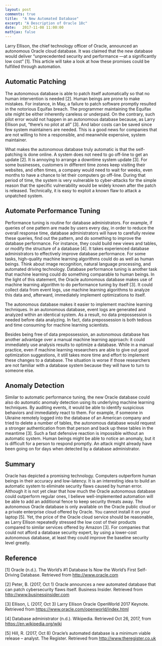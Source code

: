 ```yaml
---
layout: post
comments: true
title:  "A New Automated Database"
excerpt: "A Description of Oracle 18c"
date:   2017-11-08 11:00:00
mathjax: false
---
```


Larry Ellison, the chief technology officer of Oracle, announced an autonomous Oracle cloud database. It was claimed that the new database would deliver “unprecedented security and performance —at a significantly low cost” [1]. This article will take a look at how these promises could be fulfilled through automation.

## Automatic Patching

The autonomous database is able to patch itself automatically so that no human intervention is needed [2]. Human beings are prone to make mistakes. For instance, in May, a failure to patch software promptly resulted in the notorious Equifax breach. The programmer maintaining the Equifax site might be either inherently careless or underpaid. On the contrary, such pilot error would not happen in an autonomous database because, as Larry Ellison put, “there’s no pilot at all” [3]. And labor costs can be saved since few system maintainers are needed. This is a good news for companies that are not willing to hire a responsible, and meanwhile expensive, system maintainer.

What makes the autonomous database truly automatic is that the self-patching is done online. A system does not need to go off-line to get an update [2]. It is annoying to arrange a downtime system update [3]. For some businesses, customers in different time zones keep visiting their websites, and often times, a company would need to wait for weeks, even months to have a chance to let their computers go off-line. During that period of time, the system is very vulnerable to cyber-attacks for the simple reason that the specific vulnerability would be widely known after the patch is released. Technically, it is easy to exploit a known flaw to attack a unpatched system.

## Automate Performance Tuning

Performance tuning is routine for database administrators. For example, if queries of one pattern are made by users every day, in order to reduce the overall response time, database administrators will have to carefully review these queries, find out the pattern, and do something to improve the database performance. For instance, they could build new views and tables, or modify the structure of a database [4].  It takes experienced database administrators to effectively improve database performance. 
For some tasks, high-quality machine learning algorithms could do as well as human beings. Think about image recognition, natural language processing, and automated driving technology. Database performance tuning is another task that machine learning could do something comparable to human beings. In the light of this statement, the Oracle autonomous database makes use of machine learning algorithm to do performance tuning by itself [3].  It could collect data from event logs, use machine learning algorithms to analyze this data and, afterward, immediately implement optimizations to itself. 

The autonomous database makes it easier to implement machine learning techniques. In an autonomous database, event logs are generated and analyzed within an identical system. As a result, no data prepossession is needed before data analyzing. In fact, data prepossession is both tedious and time consuming for machine learning scientists. 

Besides being free of data prepossession, an autonomous database has another advantage over a manual machine learning approach: it could immediately use analysis results to optimize a database. While in a manual practice, even if machine learning researchers are able to give out good optimization suggestions, it still takes more time and effort to implement these changes to a database. The situation is worse if those researchers are not familiar with a database system because they will have to turn to someone else.

## Anomaly Detection

Similar to automatic performance tuning, the new Oracle database could also do automatic anomaly detection using its underlying machine learning techniques. By auditing events, it would be able to identify suspicious behaviors and immediately react to them. For example, if someone in Ukraine remotely logged into the database of an American company and tried to delete a number of tables, the autonomous database would request a stronger authentication from that person and back up these tables in the meantime [3]. Such a fast defensive reaction is impossible without an automatic system. Human beings might be able to notice an anomaly, but it is difficult for a person to respond promptly.  An attack might already have been going on for days when detected by a database administrator.

## Summary

Oracle has depicted a promising technology. Computers outperform human beings in their accuracy and low-latency. It is an interesting idea to build an automatic system to eliminate security flaws caused by human error. Although it is not yet clear that how much the Oracle autonomous database could outperform regular ones, I believe well-implemented automation will be able to add an additional fence to keep security threats away.
The autonomous Oracle database is only available on the Oracle public cloud or a private enterprise cloud offered by Oracle. You cannot install it on your laptop [5]. Yet, the price of the Oracle cloud service should be reasonable, as Larry Ellison repeatedly stressed the low cost of their products compared to similar services offered by Amazon [3]. For companies that could not afford a database security expert, by using a lower-cost autonomous database, at least they could improve the baseline security level greatly. 

## Reference

[1] Oracle (n.d.). The World’s #1 Database Is Now the World’s First Self-Driving Database. Retrieved from http://www.oracle.com

[2] Peter, B. (2017, Oct 1) Oracle announces a new automated database that can patch cybersecurity flaws itself. Business Insider. Retrieved from http://www.businessinsider.com

[3] Ellison, L (2017, Oct 3) Larry Ellison Oracle OpenWorld 2017 Keynote. Retrieved from https://www.oracle.com/openworld/index.html

[4] Database administrator (n.d.). Wikipedia. Retrieved Oct 26, 2017, from https://en.wikipedia.org/wiki

[5] Hill, R. (2017, Oct 8) Oracle’s automated database is a minimum viable release – analyst. The Register. Retrieved from http://www.theregister.co.uk

